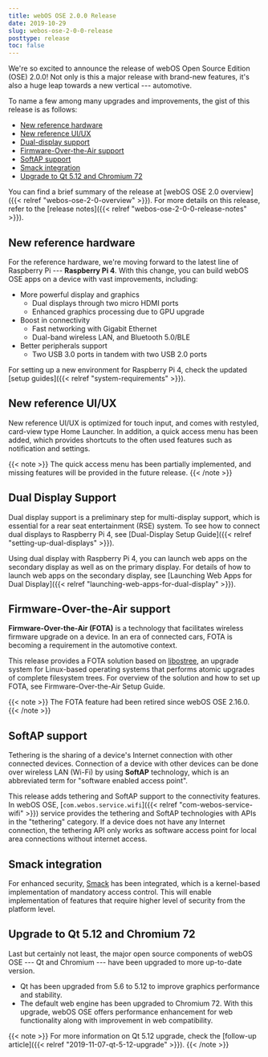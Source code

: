 ```yaml
---
title: webOS OSE 2.0.0 Release
date: 2019-10-29
slug: webos-ose-2-0-0-release
posttype: release
toc: false
---
```


We're so excited to announce the release of webOS Open Source Edition (OSE) 2.0.0! Not only is this a major release with brand-new features, it's also a huge leap towards a new vertical --- automotive.

To name a few among many upgrades and improvements, the gist of this release is as follows:

* [New reference hardware](#new-reference-hardware)
* [New reference UI/UX](#new-reference-ui-ux)
* [Dual-display support](#dual-display-support)
* [Firmware-Over-the-Air support](#firmware-over-the-air-support)
* [SoftAP support](#softap-support)
* [Smack integration](#smack-integration)
* [Upgrade to Qt 5.12 and Chromium 72](#upgrade-to-qt-5-12-and-chromium-72)

You can find a brief summary of the release at [webOS OSE 2.0 overview]({{< relref "webos-ose-2-0-overview" >}}). For more details on this release, refer to the [release notes]({{< relref "webos-ose-2-0-0-release-notes" >}}).

## New reference hardware

For the reference hardware, we're moving forward to the latest line of Raspberry Pi --- **Raspberry Pi 4**. With this change, you can build webOS OSE apps on a device with vast improvements, including:

* More powerful display and graphics
    - Dual displays through two micro HDMI ports
    - Enhanced graphics processing due to GPU upgrade
* Boost in connectivity
    - Fast networking with Gigabit Ethernet
    - Dual-band wireless LAN, and Bluetooth 5.0/BLE
* Better peripherals support
    - Two USB 3.0 ports in tandem with two USB 2.0 ports

For setting up a new environment for Raspberry Pi 4, check the updated [setup guides]({{< relref "system-requirements" >}}).

## New reference UI/UX

New reference UI/UX is optimized for touch input, and comes with restyled, card-view type Home Launcher. In addition, a quick access menu has been added, which provides shortcuts to the often used features such as notification and settings.

{{< note >}}
The quick access menu has been partially implemented, and missing features will be provided in the future release.
{{< /note >}}

## Dual Display Support

Dual display support is a preliminary step for multi-display support, which is essential for a rear seat entertainment (RSE) system. To see how to connect dual displays to Raspberry Pi 4, see [Dual-Display Setup Guide]({{< relref "setting-up-dual-displays" >}}).

Using dual display with Raspberry Pi 4, you can launch web apps on the secondary display as well as on the primary display. For details of how to launch web apps on the secondary display, see [Launching Web Apps for Dual Display]({{< relref "launching-web-apps-for-dual-display" >}}).

## Firmware-Over-the-Air support

**Firmware-Over-the-Air (FOTA)** is a technology that facilitates wireless firmware upgrade on a device. In an era of connected cars, FOTA is becoming a requirement in the automotive context.

This release provides a FOTA solution based on [libostree](https://ostree.readthedocs.io/en/latest/), an upgrade system for Linux-based operating systems that performs atomic upgrades of complete filesystem trees. For overview of the solution and how to set up FOTA, see Firmware-Over-the-Air Setup Guide.

{{< note >}}
The FOTA feature had been retired since webOS OSE 2.16.0.
{{< /note >}}

## SoftAP support

Tethering is the sharing of a device's Internet connection with other connected devices. Connection of a device with other devices can be done over wireless LAN (Wi-Fi) by using **SoftAP** technology, which is an abbreviated term for "software enabled access point".

This release adds tethering and SoftAP support to the connectivity features. In webOS OSE, [`com.webos.service.wifi`]({{< relref "com-webos-service-wifi" >}}) service provides the tethering and SoftAP technologies with APIs in the "tethering" category. If a device does not have any Internet connection, the tethering API only works as software access point for local area connections without internet access.

## Smack integration

For enhanced security, [Smack](https://en.wikipedia.org/wiki/Smack_(software)) has been integrated, which is a kernel-based implementation of mandatory access control. This will enable implementation of features that require higher level of security from the platform level.

## Upgrade to Qt 5.12 and Chromium 72

Last but certainly not least, the major open source components of webOS OSE --- Qt and Chromium --- have been upgraded to more up-to-date version.

* Qt has been upgraded from 5.6 to 5.12 to improve graphics performance and stability.
* The default web engine has been upgraded to Chromium 72. With this upgrade, webOS OSE offers performance enhancement for web functionality along with improvement in web compatibility.

{{< note >}}
For more information on Qt 5.12 upgrade, check the [follow-up article]({{< relref "2019-11-07-qt-5-12-upgrade" >}}).
{{< /note >}}
